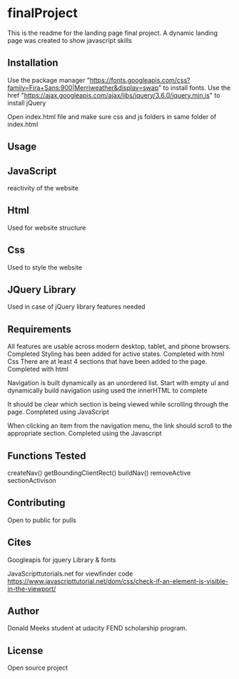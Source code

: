 # finalProject


This is the readme for the landing page final project. A dynamic landing page was created to show javascript skills

## Installation

Use the package manager "https://fonts.googleapis.com/css?family=Fira+Sans:900|Merriweather&display=swap"  to install fonts.
Use the href "https://ajax.googleapis.com/ajax/libs/jquery/3.6.0/jquery.min.js" to install jQuery

Open index.html file and make sure css and js folders in same folder of index.html


## Usage

## JavaScript
reactivity of the website 

## Html
Used for website structure

## Css
Used to style the website

## JQuery Library
Used in case of jQuery library features needed
## Requirements 
All features are usable across modern desktop, tablet, and phone browsers. Completed Styling has been added for active states. Completed with html Css There are at least 4 sections that have been added to the page. Completed with html

Navigation is built dynamically as an unordered list. Start with empty ul and dynamically build navigation using used the innerHTML to complete

It should be clear which section is being viewed while scrolling through the page. Completed using JavaScript

When clicking an item from the navigation menu, the link should scroll to the appropriate section. Completed using the Javascript

## Functions Tested
createNav()
getBoundingClientRect()
buildNav()
removeActive
sectionActivison

## Contributing
Open to public for pulls

## Cites
Googleapis for jquery Library & fonts

JavaScripttutorials.net for viewfinder code https://www.javascripttutorial.net/dom/css/check-if-an-element-is-visible-in-the-viewport/

## Author
Donald Meeks student at udacity FEND scholarship program.

## License
Open source project

